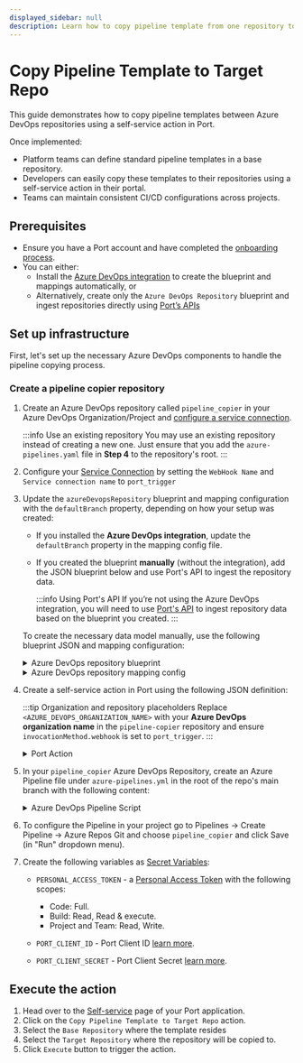 ```yaml
---
displayed_sidebar: null
description: Learn how to copy pipeline template from one repository to another using Port Actions.
---
```


# Copy Pipeline Template to Target Repo

This guide demonstrates how to copy pipeline templates between Azure DevOps repositories using a self-service action in Port. 

Once implemented:
- Platform teams can define standard pipeline templates in a base repository.
- Developers can easily copy these templates to their repositories using a self-service action in their portal.
- Teams can maintain consistent CI/CD configurations across projects.


## Prerequisites

- Ensure you have a Port account and have completed the [onboarding process](https://docs.getport.io/quickstart).
- You can either:
    - Install the [Azure DevOps integration](https://docs.getport.io/build-your-software-catalog/sync-data-to-catalog/git/azure-devops/#installation) to create the blueprint and mappings automatically, or
    - Alternatively, create only the `Azure DevOps Repository` blueprint and ingest repositories directly using [Port’s APIs](https://docs.getport.io/api-reference/create-an-entity)


## Set up infrastructure

First, let's set up the necessary Azure DevOps components to handle the pipeline copying process.

### Create a pipeline copier repository

1. Create an Azure DevOps repository called `pipeline_copier` in your Azure DevOps Organization/Project and [configure a service connection](/actions-and-automations/setup-backend/azure-pipeline#define-incoming-webhook-in-azure).

   :::info Use an existing repository
   You may use an existing repository instead of creating a new one. Just ensure that you add the `azure-pipelines.yaml` file in **Step 4**  to the repository's root.
   :::

2. Configure your [Service Connection](https://learn.microsoft.com/en-us/azure/devops/pipelines/library/service-endpoints?view=azure-devops&tabs=yaml) by setting the `WebHook Name` and `Service connection name` to `port_trigger` 

3. Update the `azureDevopsRepository` blueprint and mapping configuration with the `defaultBranch` property, depending on how your setup was created:

    - If you installed the **Azure DevOps integration**, update the `defaultBranch` property in the mapping config file.
    - If you created the blueprint **manually** (without the integration), add the JSON blueprint below and use Port's API to ingest the repository data.

      :::info Using Port's API
      If you’re not using the Azure DevOps integration, you will need to use [Port's API](https://docs.port.io/api-reference/create-an-entity) to ingest repository data based on the blueprint you created.
      :::
    
    To create the necessary data model manually, use the following blueprint JSON and mapping configuration:
    
    <details>
      <summary>Azure DevOps repository blueprint</summary>
    
    ```json showLineNumbers
    {
      "identifier": "azureDevopsRepository",
      "title": "Repository",
      "icon": "AzureDevops",
      "schema": {
        "properties": {
          "url": {
            "title": "URL",
            "format": "url",
            "type": "string",
            "icon": "Link"
          },
          "readme": {
            "title": "README",
            "type": "string",
            "format": "markdown",
            "icon": "Book"
          },
          "defaultBranch": {
            "title": "Default Branch",
            "type": "string"
          }
        },
        "required": []
      },
      "mirrorProperties": {},
      "calculationProperties": {},
      "aggregationProperties": {},
      "relations": {
        "project": {
          "title": "Project",
          "target": "project",
          "required": true,
          "many": false
        }
      }
    }
    ```
    </details>
    
    
    <details>
      <summary>Azure DevOps repository mapping config</summary>
    
    ```yaml showLineNumbers
      - kind: repository
        selector:
          query: 'true'
        port:
          entity:
            mappings:
              identifier: .project.name + "/" + .name | gsub(" "; "")
              title: .name
              blueprint: '"azureDevopsRepository"'
              properties:
                url: .url
                readme: file://README.md
                defaultBranch: .defaultBranch # Add this line
              relations:
                project: .project.id | gsub(" "; "")
    
    ```
    </details>
    

4. Create a self-service action in Port using the following JSON definition:

    :::tip Organization and repository placeholders
    Replace `<AZURE_DEVOPS_ORGANIZATION_NAME>` with your **Azure DevOps organization name** in the `pipeline-copier` repository
    and ensure `invocationMethod.webhook` is set to `port_trigger`.
    :::

    <details>
      <summary>Port Action</summary>

    ```json showLineNumbers
    {
      "identifier": "copy_pipeline_template",
      "title": "Copy Pipeline Template to Target Repo",
      "icon": "Azure",
      "trigger": {
        "type": "self-service",
        "operation": "DAY-2",
        "userInputs": {
          "properties": {
            "base_repo": {
              "type": "string",
              "title": "Base Repository",
              "icon": "Azure",
              "blueprint": "azureDevopsRepository",
              "format": "entity"
            },
            "target_repo": {
              "type": "string",
              "title": "Target Repository",
              "icon": "Azure",
              "blueprint": "azureDevopsRepository",
              "format": "entity"
            }
          },
          "required": [
            "base_repo",
            "target_repo"
          ],
          "order": [
            "base_repo",
            "target_repo"
          ]
        }
      },
      "invocationMethod": {
        "type": "AZURE_DEVOPS",
        "webhook": "port_trigger",
        "org": "<AZURE_DEVOPS_ORGANIZATION_NAME>",
        "payload": {
          "base_repo_url": "{{ .inputs.base_repo.properties.url }}",
          "target_repo_url": "{{ .inputs.target_repo.properties.url }}",
          "base_repo_branch": "{{ .inputs.base_repo.properties.defaultBranch }}",
          "target_repo_branch": "{{ .inputs.target_repo.properties.defaultBranch }}",
          "azure_organization": "<AZURE_DEVOPS_ORGANIZATION_NAME>",
          "pipeline_file_name": "pipeline.yaml", # Update this if your pipeline file name is different
          "port_context": {
            "runId": "{{ .run.id }}"
          }
        }
      },
      "requiredApproval": false
    }
    ```

    </details>




5. In your `pipeline_copier` Azure DevOps Repository, create an Azure Pipeline file under `azure-pipelines.yml` in the root of the repo's main branch with the following content:

    <details>
    <summary>Azure DevOps Pipeline Script</summary>

    ```yml showLineNumbers
    trigger: none

    pool:
      vmImage: "ubuntu-latest"


    variables:
      RUN_ID: "${{ parameters.port_trigger.port_context.runId }}"
      BASE_REPO_URL: "${{ parameters.port_trigger.base_repo_url }}"
      TARGET_REPO_URL: "${{ parameters.port_trigger.target_repo_url }}"
      BASE_REPO_BRANCH_REF: "${{ parameters.port_trigger.base_repo_branch }}"
      TARGET_REPO_BRANCH_REF: "${{ parameters.port_trigger.target_repo_branch }}"
      AZURE_ORGANIZATION: "${{ parameters.port_trigger.azure_organization }}"
      PIPELINE_FILE_NAME: "${{ parameters.port_trigger.pipeline_file_name }}"
      # Ensure that PERSONAL_ACCESS_TOKEN is set as a secret variable in your pipeline settings

    resources:
      webhooks:
        - webhook: port_trigger
          connection: port_trigger

    stages:
      # Stage 1: Fetch Port Access Token
      - stage: fetch_port_access_token
        jobs:
          - job: fetch_port_access_token
            steps:
              - script: |
                  sudo apt-get update
                  sudo apt-get install -y jq
                displayName: "Install jq"
              - script: |
                  accessToken=$(curl -X POST \
                        -H 'Content-Type: application/json' \
                        -d '{"clientId": "$(PORT_CLIENT_ID)", "clientSecret": "$(PORT_CLIENT_SECRET)"}' \
                        -s 'https://api.getport.io/v1/auth/access_token' | jq -r '.accessToken')
                  echo "##vso[task.setvariable variable=accessToken;isOutput=true]$accessToken"
                displayName: "Fetch Port Access Token"
                name: getToken

      # Stage 2: Copy and Create Pipeline
      - stage: copy_and_create_pipeline
        displayName: "Copy and Create Pipeline"
        dependsOn:
          - fetch_port_access_token
        jobs:
          - job: copy_and_create_pipeline
            displayName: "Copy Pipeline and Create ADO Pipeline"
            variables:
              accessToken: $[ stageDependencies.fetch_port_access_token.fetch_port_access_token.outputs['getToken.accessToken'] ]
            steps:
              - script: |
                  sudo apt-get update
                  sudo apt-get install -y jq git
                displayName: "Install jq and git"

              - script: |
                  # Set default branch ref if TARGET_REPO_BRANCH_REF is empty
                  if [ -z "$TARGET_REPO_BRANCH_REF" ]; then
                    echo "TARGET_REPO_BRANCH_REF is empty. Setting default to 'refs/heads/main'."
                    TARGET_REPO_BRANCH_REF="refs/heads/main"
                  fi

                  # Extract project names from URLs
                  BASE_PROJECT_NAME=$(echo "$BASE_REPO_URL" | awk -F'/' '{print $5}')
                  TARGET_PROJECT_NAME=$(echo "$TARGET_REPO_URL" | awk -F'/' '{print $5}')

                  # Extract repository names from URLs
                  BASE_REPO_NAME=$(basename "$BASE_REPO_URL")
                  TARGET_REPO_NAME=$(basename "$TARGET_REPO_URL")

                  # Extract branch names from refs (e.g., "refs/heads/main" -> "main")
                  BASE_REPO_BRANCH=${BASE_REPO_BRANCH_REF##*/}
                  TARGET_REPO_BRANCH=${TARGET_REPO_BRANCH_REF##*/}

                  # Validate extracted values
                  if [ -z "$BASE_PROJECT_NAME" ] || [ -z "$TARGET_PROJECT_NAME" ] || [ -z "$BASE_REPO_NAME" ] || [ -z "$TARGET_REPO_NAME" ] || [ -z "$BASE_REPO_BRANCH" ] || [ -z "$TARGET_REPO_BRANCH" ] || [ -z "$PIPELINE_FILE_NAME" ]; then
                    echo "Error: One or more required variables are empty."
                    exit 1
                  fi

                  # Construct API URLs
                  BASE_REPO_API_URL="https://dev.azure.com/${AZURE_ORGANIZATION}/${BASE_PROJECT_NAME}/_apis/git/repositories/${BASE_REPO_NAME}"
                  TARGET_REPO_API_URL="https://dev.azure.com/${AZURE_ORGANIZATION}/${TARGET_PROJECT_NAME}/_apis/git/repositories/${TARGET_REPO_NAME}"

                  # Fetch pipeline file content from base_repo at specified branch
                  HTTP_RESPONSE=$(curl -s -w "HTTPSTATUS:%{http_code}" -u :$PERSONAL_ACCESS_TOKEN \
                    "${BASE_REPO_API_URL}/items?path=/${PIPELINE_FILE_NAME}&versionDescriptor.versionType=branch&versionDescriptor.version=${BASE_REPO_BRANCH}&api-version=6.0&format=text")

                  # Extract the body and status
                  PIPELINE_CONTENT=$(echo "$HTTP_RESPONSE" | sed -e 's/HTTPSTATUS\:.*//g')
                  HTTP_STATUS=$(echo "$HTTP_RESPONSE" | tr -d '\n' | sed -e 's/.*HTTPSTATUS://')

                  # Check if the status is 200 OK
                  if [ "$HTTP_STATUS" -ne 200 ]; then
                    echo "Failed to retrieve ${PIPELINE_FILE_NAME} from base repository."
                    echo "HTTP Status: $HTTP_STATUS"
                    echo "Response: $PIPELINE_CONTENT"
                    exit 1
                  fi

                  # Base64 encode the pipeline content
                  PIPELINE_CONTENT_BASE64=$(echo "$PIPELINE_CONTENT" | base64 -w 0)

                  # Check if the pipeline file exists in target_repo
                  response_target_code=$(curl -s -o /dev/null -w "%{http_code}" -u :$PERSONAL_ACCESS_TOKEN \
                    "${TARGET_REPO_API_URL}/items?path=/${PIPELINE_FILE_NAME}&versionDescriptor.versionType=branch&versionDescriptor.version=${TARGET_REPO_BRANCH}&api-version=6.0")

                  if [ "$response_target_code" == "200" ]; then
                    echo "${PIPELINE_FILE_NAME} already exists in target repository. Skipping copy."
                  else
                    # Initialize LAST_COMMIT_ID to zeros by default
                    LAST_COMMIT_ID="0000000000000000000000000000000000000000"

                    # Get repository info to check if it's empty
                    REPO_INFO=$(curl -s -u :$PERSONAL_ACCESS_TOKEN \
                      "${TARGET_REPO_API_URL}?api-version=6.0")

                    DEFAULT_BRANCH=$(echo "$REPO_INFO" | jq -r '.defaultBranch')

                    if [ -z "$DEFAULT_BRANCH" ] || [ "$DEFAULT_BRANCH" == "null" ]; then
                      echo "Target repository is empty."
                      REPO_IS_EMPTY=true
                    else
                      echo "Target repository is not empty."
                      REPO_IS_EMPTY=false
                    fi

                    if [ "$REPO_IS_EMPTY" = true ]; then
                      echo "Repository is empty. Using LAST_COMMIT_ID as zeros for initial commit."
                    else
                      # Repository is not empty, check if branch exists
                      BRANCH_INFO=$(curl -s -u :$PERSONAL_ACCESS_TOKEN \
                        "${TARGET_REPO_API_URL}/refs/heads/${TARGET_REPO_BRANCH}?api-version=6.0")

                      BRANCH_EXISTS=$(echo "$BRANCH_INFO" | jq -r '.value[0].objectId')

                      if [ -n "$BRANCH_EXISTS" ] && [ "$BRANCH_EXISTS" != "null" ]; then
                        LAST_COMMIT_ID="$BRANCH_EXISTS"
                        echo "Branch exists. LAST_COMMIT_ID: $LAST_COMMIT_ID"
                      else
                        echo "Branch does not exist. Need to create branch."

                        # Get the commit ID of the default branch to base the new branch on
                        DEFAULT_BRANCH_NAME=${DEFAULT_BRANCH##*/}

                        DEFAULT_BRANCH_INFO=$(curl -s -u :$PERSONAL_ACCESS_TOKEN \
                          "${TARGET_REPO_API_URL}/refs/heads/${DEFAULT_BRANCH_NAME}?api-version=6.0")

                        DEFAULT_BRANCH_COMMIT_ID=$(echo "$DEFAULT_BRANCH_INFO" | jq -r '.value[0].objectId')

                        if [ -n "$DEFAULT_BRANCH_COMMIT_ID" ] && [ "$DEFAULT_BRANCH_COMMIT_ID" != "null" ]; then
                          # Use the default branch's commit ID as LAST_COMMIT_ID
                          LAST_COMMIT_ID="$DEFAULT_BRANCH_COMMIT_ID"
                          echo "Using default branch ${DEFAULT_BRANCH_NAME} commit ID: $LAST_COMMIT_ID as base for new branch."
                        else
                          echo "Failed to get default branch commit ID."
                          exit 1
                        fi
                      fi
                    fi

                    # Create a push to add the pipeline file using base64 encoded content
                    ADD_FILE_RESPONSE=$(curl -s -u :$PERSONAL_ACCESS_TOKEN \
                      -X POST \
                      -H "Content-Type: application/json" \
                      -d "{
                            \"refUpdates\": [{
                              \"name\": \"refs/heads/${TARGET_REPO_BRANCH}\",
                              \"oldObjectId\": \"${LAST_COMMIT_ID}\"
                            }],
                            \"commits\": [{
                              \"comment\": \"Adding ${PIPELINE_FILE_NAME}\",
                              \"changes\": [{
                                \"changeType\": \"add\",
                                \"item\": { \"path\": \"/${PIPELINE_FILE_NAME}\" },
                                \"newContent\": {
                                  \"content\": \"${PIPELINE_CONTENT_BASE64}\",
                                  \"contentType\": \"base64encoded\"
                                }
                              }]
                            }]
                          }" \
                      "${TARGET_REPO_API_URL}/pushes?api-version=6.0")

                    if ! echo "$ADD_FILE_RESPONSE" | jq -e '.commits' > /dev/null; then
                      echo "Failed to add ${PIPELINE_FILE_NAME} to target repository."
                      echo "API Response: $ADD_FILE_RESPONSE"
                      exit 1
                    fi
                  fi

                  # Check if the pipeline already exists
                  EXISTING_PIPELINE_RESPONSE=$(curl -s -u :$PERSONAL_ACCESS_TOKEN \
                    "https://dev.azure.com/${AZURE_ORGANIZATION}/${TARGET_PROJECT_NAME}/_apis/pipelines?api-version=6.0-preview.1")

                  PIPELINE_NAME="Pipeline for ${TARGET_REPO_NAME}"
                  EXISTING_PIPELINE_ID=$(echo "$EXISTING_PIPELINE_RESPONSE" | jq -r --arg PIPELINE_NAME "$PIPELINE_NAME" '.value[] | select(.name==$PIPELINE_NAME) | .id')

                  if [ -n "$EXISTING_PIPELINE_ID" ]; then
                    # Optionally update the existing pipeline or skip creation
                    echo "Pipeline already exists with ID: $EXISTING_PIPELINE_ID. Skipping creation."
                  else
                    # Create the pipeline in Azure DevOps
                    CREATE_PIPELINE_RESPONSE=$(curl -s -u :$PERSONAL_ACCESS_TOKEN \
                      -X POST \
                      -H "Content-Type: application/json" \
                      -d "{
                            \"name\": \"${PIPELINE_NAME}\",
                            \"configuration\": {
                              \"type\": \"yaml\",
                              \"path\": \"/${PIPELINE_FILE_NAME}\",
                              \"repository\": {
                                \"id\": \"${TARGET_REPO_NAME}\",
                                \"type\": \"azureReposGit\"
                              }
                            }
                          }" \
                      "https://dev.azure.com/${AZURE_ORGANIZATION}/${TARGET_PROJECT_NAME}/_apis/pipelines?api-version=7.1-preview.1")

                    PIPELINE_ID=$(echo "$CREATE_PIPELINE_RESPONSE" | jq -r '.id')

                    if [ -z "$PIPELINE_ID" ] || [ "$PIPELINE_ID" == "null" ]; then
                      echo "Failed to create pipeline."
                      echo "API Response: $CREATE_PIPELINE_RESPONSE"
                      exit 1
                    fi
                  fi

                displayName: "Copy ${PIPELINE_FILE_NAME} and Create ADO Pipeline"
                env:
                  PERSONAL_ACCESS_TOKEN: $(PERSONAL_ACCESS_TOKEN)

      - stage: update_run_status
        dependsOn:
          - fetch_port_access_token
          - copy_and_create_pipeline
        condition: succeeded()
        jobs:
          - job: update_run_status
            variables:
              accessToken: $[ stageDependencies.fetch_port_access_token.fetch_port_access_token.outputs['getToken.accessToken'] ]
            steps:
              - script: |
                  curl -X PATCH \
                    -H 'Content-Type: application/json' \
                    -H 'Authorization: Bearer $(accessToken)' \
                    -d '{"status":"SUCCESS","statusLabel":"Successfully copied file","message": {"run_status": "Copying finished successfully!" }}' \
                    "https://api.getport.io/v1/actions/runs/${{ variables.RUN_ID }}"
                displayName: "Update Port with Success Status"

      - stage: update_run_status_failed
        dependsOn:
          - fetch_port_access_token
          - copy_and_create_pipeline
        condition: failed()
        jobs:
          - job: update_run_status_failed
            variables:
              accessToken: $[ stageDependencies.fetch_port_access_token.fetch_port_access_token.outputs['getToken.accessToken'] ]
            steps:
              - script: |
                  curl -X PATCH \
                    -H 'Content-Type: application/json' \
                    -H 'Authorization: Bearer $(accessToken)' \
                    -d '{"status":"FAILURE","statusLabel":"Failed to copy file","message": {"run_status": "Copying pipeline failed" }}' \
                    "https://api.getport.io/v1/actions/runs/${{ variables.RUN_ID }}"
                displayName: "Update Port with Failure Status"

    ```

    </details>


6. To configure the Pipeline in your project go to Pipelines -> Create Pipeline -> Azure Repos Git and choose `pipeline_copier` and click Save (in "Run" dropdown menu). 



7. Create the following variables as [Secret Variables](https://learn.microsoft.com/en-us/azure/devops/pipelines/process/set-secret-variables?view=azure-devops&tabs=yaml%2Cbash):

   - `PERSONAL_ACCESS_TOKEN` - a [Personal Access Token](https://learn.microsoft.com/en-us/azure/devops/organizations/accounts/use-personal-access-tokens-to-authenticate?view=azure-devops&tabs=Windows) with the following scopes:
        - Code: Full.
        - Build: Read, Read & execute.
        - Project and Team: Read, Write.

   - `PORT_CLIENT_ID` - Port Client ID [learn more](/build-your-software-catalog/custom-integration/api/#get-api-token).
   - `PORT_CLIENT_SECRET` - Port Client Secret [learn more](/build-your-software-catalog/custom-integration/api/#get-api-token).

## Execute the action
1. Head over to the [Self-service](https://app.getport.io/self-serve) page of your Port application.
2. Click on the `Copy Pipeline Template to Target Repo` action.
3. Select the `Base Repository` where the template resides
4. Select the `Target Repository` where the repository will be copied to.
5. Click `Execute` button to trigger the action.
